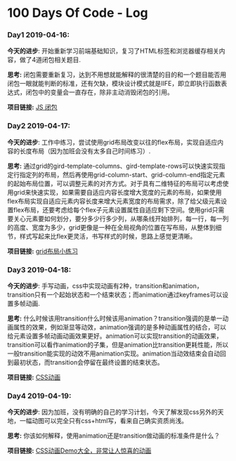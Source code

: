 # 100 Days Of Code - Log

### Day1  2019-04-16:  
**今天的进步**: 开始重新学习前端基础知识，复习了HTML标签和浏览器缓存相关内容，做了4道闭包相关题目.

**思考:** 闭包需要重新复习，达到不用想就能解释的很清楚的目的和一个题目能否用闭包一眼就能判断的标准，还有欠缺，模块设计模式就是IIFE，即立即执行函数表达式，闭包中的变量会一直存在，除非主动消毁闭包的引用。

**项目链接:** [JS 闭包](https://github.com/youyi2016/JS-Closures/blob/master/closures.js)


### Day2  2019-04-17:  
**今天的进步**: 工作中练习，尝试使用grid布局改变以往的flex布局，实现自适应内容的长度布局（因为加班会没有太多自己时间练习）.

**思考:** 通过grid的gird-template-columns、gird-template-rows可以快速实现指定行指定列的布局，然后再使用grid-column-start、grid-column-end指定元素的起始布局位置，可以调整元素的对齐方式。对于具有二维特征的布局可以考虑使用grid来快速实现，如果需要自适应内容长度增大宽度的元素的布局，如果使用flex布局实现自适应元素内容长度来增大元素宽度的布局需求，除了给父级元素设置flex布局，还要考虑给每个flex子元素设置属性自适应剩下空间。使用grid只需要关心元素要如何划分，要分多少行多少列，从哪条线开始排列，每一行，每一列的高度、宽度为多少，grid更像是一种在全局视角的位置在写布局，从整体到细节，样式写起来比flex更灵活，书写样式的时候，思路上感觉更清晰。

**项目链接:** [grid布局小练习](https://codepen.io/youyi2016-the-encoder/pen/NmyLxx?editors=1100)


### Day3  2019-04-18:  
**今天的进步**: 手写动画，css中实现动画有2种，transition和animation，transition只有一个起始状态和一个结束状态；而animation通过keyframes可以设置多帧动画.

**思考:** 什么时候该用transition什么时候该用animation？transition强调的是单一动画属性的效果，例如渐显等动效，animation强调的是多种动画属性的结合，可以给元素设置多帧动画动画效果更好。animation可以实现transition的动画效果，transition可以看作animation的子集，但是animation比transition更耗性能，所以一般transition能实现的动效不用animation实现。animation当动效结束会自动回到最初状态，而transition会停留在最终设置的结束状态。

**项目链接:** [CSS动画](https://codepen.io/youyi2016-the-encoder/pen/NmYLYN)

### Day4  2019-04-19:  
**今天的进步**: 因为加班，没有明确的自己的学习计划，今天了解发现css另外的天地，一幅动图可以完全只有css+html写，看来自己确实资质尚浅。

**思考:** 你该如何解释，使用animation还是transition做动画的标准条件是什么？

**项目链接:** [CSS动画Demo大全，非常让人惊喜的动画](https://medium.muz.li/inspiring-examples-of-css-animation-2b2a5dd464e0)




